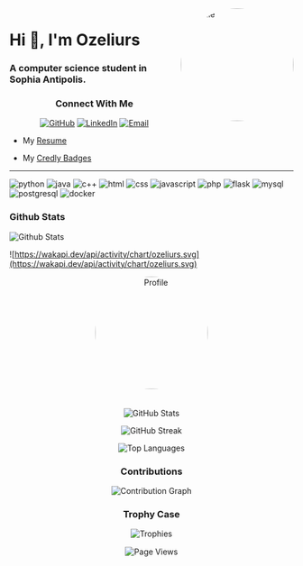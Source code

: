 <img align="right" src="https://github.com/ozeliurs.png" alt="Profile" width="200" height="200" style="border-radius: 50%;">

<div align="left">
    <h1>Hi 👋, I'm Ozeliurs</h1>
    <h3>A computer science student in Sophia Antipolis.</h3>
</div>

<div></div>
<div></div>
<div></div>
<div></div>

<div align="center">
    <h3>Connect With Me</h3>
        <a href="https://github.com/ozeliurs"><img src="https://img.shields.io/badge/GitHub-000000?style=for-the-badge&logo=GitHub&logoColor=white" alt="GitHub"></a>
        <a href="https://www.linkedin.com/in/maxime-billy/"><img src="https://img.shields.io/badge/LinkedIn-0077B5?style=for-the-badge&logo=LinkedIn&logoColor=white" alt="LinkedIn"></a>
        <a href="mailto:ozeliurs@gmail.com"><img src="https://img.shields.io/badge/Email-D14836?style=for-the-badge&logo=Gmail&logoColor=white" alt="Email"></a>
</div>

- My [Resume](resume.pdf)

- My [Credly Badges](https://www.credly.com/users/maxime-billy)

---

![python](https://img.shields.io/badge/Python-3776AB?style=for-the-badge&logo=python&logoColor=white)
![java](https://img.shields.io/badge/JAVA-ED8B00?style=for-the-badge&logo=openjdk&logoColor=white)
![c++](https://img.shields.io/badge/C++-00599C?style=for-the-badge&logo=c%2B%2B&logoColor=white)
![html](https://img.shields.io/badge/HTML-239120?style=for-the-badge&logo=html5&logoColor=white)
![css](https://img.shields.io/badge/CSS-239120?&style=for-the-badge&logo=css3&logoColor=white)
![javascript](https://img.shields.io/badge/JAVASCRIPT-F7DF1E?style=for-the-badge&logo=javascript&logoColor=black)
![php](https://img.shields.io/badge/PHP-777BB4?style=for-the-badge&logo=php&logoColor=white)
![flask](https://img.shields.io/badge/Flask-000000?style=for-the-badge&logo=flask&logoColor=white)
![mysql](https://img.shields.io/badge/MySQL-00000F?style=for-the-badge&logo=mysql&logoColor=white)
![postgresql](https://img.shields.io/badge/PostgreSQL-316192?style=for-the-badge&logo=postgresql&logoColor=white)
![docker](https://img.shields.io/badge/Docker-2CA5E0?style=for-the-badge&logo=docker&logoColor=white)


### Github Stats

![Github Stats](https://github-readme-stats.vercel.app/api?username=ozeliurs)

![https://wakapi.dev/api/activity/chart/ozeliurs.svg](https://wakapi.dev/api/activity/chart/ozeliurs.svg)

<div align="center">

<img src="https://github.com/ozeliurs.png" alt="Profile" width="200" height="200" style="border-radius: 50%; margin-bottom: 20px;">

![GitHub Stats](https://github-readme-stats.vercel.app/api?username=ozeliurs&show_icons=true&theme=radical)

![GitHub Streak](https://github-readme-streak-stats.herokuapp.com/?user=ozeliurs&theme=radical)

![Top Languages](https://github-readme-stats.vercel.app/api/top-langs/?username=ozeliurs&layout=compact&theme=radical)

### Contributions
![Contribution Graph](https://github-readme-activity-graph.vercel.app/graph?username=ozeliurs&theme=react-dark)

### Trophy Case
![Trophies](https://github-profile-trophy.vercel.app/?username=ozeliurs&theme=darkhub&row=1)

</div>

<p align="center" style="margin: 15px auto">
  <img src="https://komarev.com/ghpvc/?style=for-the-badge&username=ozeliurs-maximebilly&label=Profile%20views&color=0e75b6&style=flat" alt="Page Views">
</p>
